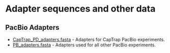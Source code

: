 # Adapter sequences and other data

## PacBio Adapters

* [CapTrap_PD_adapters.fasta](CapTrap_PD_adapters.fasta) - Adapters for CapTrap PacBio experiments.
* [PB_adapters.fasta](PB_adapters.fasta) - Adapters used for all other PacBio experiments.
